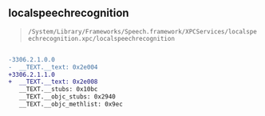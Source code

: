 ## localspeechrecognition

> `/System/Library/Frameworks/Speech.framework/XPCServices/localspeechrecognition.xpc/localspeechrecognition`

```diff

-3306.2.1.0.0
-  __TEXT.__text: 0x2e004
+3306.2.1.1.0
+  __TEXT.__text: 0x2e008
   __TEXT.__stubs: 0x10bc
   __TEXT.__objc_stubs: 0x2940
   __TEXT.__objc_methlist: 0x9ec

```
